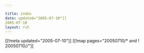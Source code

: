 ```yaml
---

title: index
date: updated="2005-07-10"]]
2005-07-10
layout: rut
---
```


[[!meta updated="2005-07-10"]]
[[!map pages="20050710/* and ! 20050710/*/*"]]
